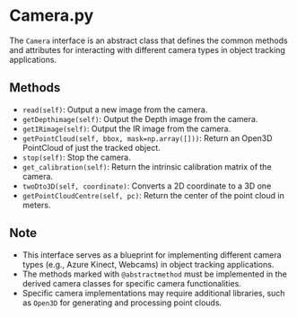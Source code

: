 # Camera.py

The `Camera` interface is an abstract class that defines the common methods and attributes for interacting with different camera types in object tracking applications.

## Methods

- `read(self)`: Output a new image from the camera.
- `getDepthimage(self)`: Output the Depth image from the camera.
- `getIRimage(self)`: Output the IR image from the camera.
- `getPointCloud(self, bbox, mask=np.array([]))`: Return an Open3D PointCloud of just the tracked object.
- `stop(self)`: Stop the camera.
- `get_calibration(self)`: Return the intrinsic calibration matrix of the camera.
- `twoDto3D(self, coordinate)`: Converts a 2D coordinate to a 3D one 
- `getPointCloudCentre(self, pc)`: Return the center of the point cloud in meters.

## Note

- This interface serves as a blueprint for implementing different camera types (e.g., Azure Kinect, Webcams) in object tracking applications.
- The methods marked with `@abstractmethod` must be implemented in the derived camera classes for specific camera functionalities.
- Specific camera implementations may require additional libraries, such as `Open3D` for generating and processing point clouds.
